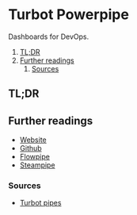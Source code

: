 # Turbot Powerpipe

Dashboards for DevOps.

<!-- Remove this line to uncomment if needed
## Table of contents <!-- omit in toc -->

1. [TL;DR](#tldr)
1. [Further readings](#further-readings)
   1. [Sources](#sources)

## TL;DR

<!-- Uncomment if needed
<details>
  <summary>Installation and configuration</summary>
</details>
-->

<!-- Uncomment if needed
<details>
  <summary>Usage</summary>
</details>
-->

<!-- Uncomment if needed
<details>
  <summary>Real world use cases</summary>
</details>
-->

## Further readings

- [Website]
- [Github]
- [Flowpipe]
- [Steampipe]

### Sources

- [Turbot pipes]

<!--
  Reference
  ═╬═Time══
  -->

<!-- In-article sections -->
<!-- Knowledge base -->
[flowpipe]: flowpipe.md
[steampipe]: steampipe.md
[turbot pipes]: README.md

<!-- Files -->
<!-- Upstream -->
[website]: https://powerpipe.io/
[github]: https://github.com/turbot/powerpipe

<!-- Others -->
